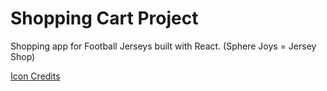 # Shopping Cart Project

Shopping app for Football Jerseys built with React.
(Sphere Joys = Jersey Shop)

[Icon Credits](https://www.flaticon.com/free-icon/football_1800944?term=football&page=1&position=18&page=1&position=18&related_id=1800944&origin=tag#) 